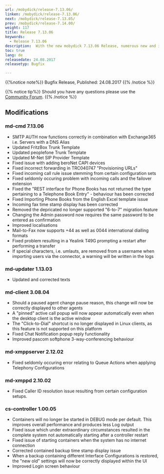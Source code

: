 ```yaml
---
url: /mobydick/release-7.13.06/
linken: /mobydick/release-7.13.06/
next: /mobydick/release-7.13.05/
prev: /mobydick/release-7.14.00/
weight: 117
title: Release 7.13.06
keywords:
  - Release 7.13.06
description:  With the new mobydick 7.13.06 Release, numerous new and improved functions are now available.
toc: true
lang: de
releasedate: 24.08.2017
releasetyp: Bugfix

---
```


{{%notice note%}}
Bugfix Release, Published: 24.08.2017
{{% /notice %}}

{{% notice tip%}}
Should you have any questions please use the [Community Forum](http://community.pascom.net/forum.php?langid=6 "Visit our Forum").
{{% /notice %}}

## Modifications

### md-cmd 7.13.06

* SMTP AUTH now functions correctly in combination with Exchange365 i.e. Servers with a DNS Alias
* Updated FritzBox Trunk Template
* Updated peoplefone Trunk Template
* Updated M-Net SIP Provider Template
* Fixed issue with adding beroNet CAPI devices 
* Fixed incorrect forwarding in TRC040747 "Provisioning URLs" 
* Fixed incoming call rule issue stemming from certain configuration sets
* Fixed seldomly occuring problem with incoming calls and the failover extension
* Fixed the "REST interface for Phone Books has not returned the type pertaining to a Telephone Book Entry" - behaviour has been corrected
* Fixed Importing Phone Books from the English Excel template issue
* Incoming fax time stamp display has been corrected
* Removed the depricated no longer supported "6-to-7" migration feature
* Changing the Admin password now requires the same password to be entered as confirmation
* Improved localisations
* Mail-to-Fax now supports +44 as well as 0044 international dialling formats
* Fixed problem resulting in a Yealink T49G prompting a restart after performing a transfer
* If special characters, i.e. umlauts, are removed from a username when importing users via the connector, a warning will be written in the logs

### md-updater 1.13.03

* Updated and corrected texts

### md-client 3.08.04

* Should a paused agent change pause reason, this change will now be correctly displayed to other agents
* A "pinned" active call popup will now appear automatically even when the desktop client is the active window
* The "Click-to-Dial" shortcut is no longer displayed in Linux clients, as this feature is not supported on this platform
* Fixed Chat Notification popup reply functionality
* Improved pascom softphone 3-way-conferencing behaviour

### md-xmppserver 2.12.02

* Fixed seldomly occuring error relating to Queue Actions when applying Telephony Configurations

### md-xmppd 2.10.02

* Fixed Caller ID resolution issue resulting from certain configuration setups. 

### cs-controller 1.00.05

* Containers will no longer be started in DEBUG mode per default. This improves overall performance and produces less Log output
* Fixed issue which under extraordinary circumstances resulted in the complete system not automatically starting after a controller restart
* Fixed issue of starting containers when the system has no internet connection
* Corrected contained backup time stamp display issue
* When a backup containing different Interface Configurations is restored, the "new old" settings will now be correctly displayed within the UI 
* Improved Login screen behaviour
